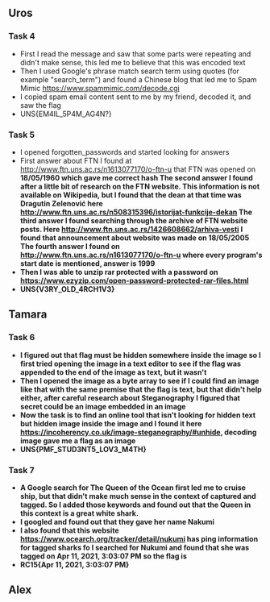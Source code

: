 ## Uros
### Task 4
- First I read the message and saw that some parts were repeating and didn't make sense, this led me to believe that this was encoded text
- Then I used Google's phrase match search term using quotes (for example "search_term") and found a Chinese blog that led me to Spam Mimic https://www.spammimic.com/decode.cgi
- I copied spam email content sent to me by my friend, decoded it, and saw the flag
- UNS{EM4IL_5P4M_AG4N?}

### Task 5
- I opened forgotten_passwords and started looking for answers
- First answer about FTN I found at http://www.ftn.uns.ac.rs/n1613077170/o-ftn-u that FTN was opened on <strong>18/05/1960</dtrong> which gave me correct hash
The second answer I found after a little bit of research on the FTN website. This information is not available on Wikipedia, but I found that the dean at that time was <strong>Dragutin</strong> Zelenović here http://www.ftn.uns.ac.rs/n508315396/istorijat-funkcije-dekan
The third answer I found searching through the archive of FTN website posts. Here http://www.ftn.uns.ac.rs/1426608662/arhiva-vesti I found that announcement about website was made on <strong>18/05/2005</strong>
The fourth answer I found on http://www.ftn.uns.ac.rs/n1613077170/o-ftn-u where every program's start date is mentioned, answer is <strong>1999</strong>
- Then I was able to unzip rar protected with a password on https://www.ezyzip.com/open-password-protected-rar-files.html
- UNS{V3RY_OLD_4RCH1V3}


## Tamara

### Task 6
- I figured out that flag must be hidden somewhere inside the image so I first tried opening the image in a text editor to see if the flag was appended to the end of the image as text, but it wasn't
- Then I opened the image as a byte array to see if I could find an image like that with the same premise that the flag is text, but that didn't help either, after careful research about Steganography I figured that secret could be an image embedded in an image
- Now the task is to find an online tool that isn't looking for hidden text but hidden image inside the image and I found it here https://incoherency.co.uk/image-steganography/#unhide, decoding image gave me a flag as an image
- UNS{PMF_STUD3NT5_LOV3_M4TH}

### Task 7
 - A Google search for The Queen of the Ocean first led me to cruise ship, but that didn't make much sense in the context of captured and tagged. So I added those keywords and found out that the Queen in this context is a great white shark.
 - I googled and found out that they gave her name Nakumi
 - I also found that this website https://www.ocearch.org/tracker/detail/nukumi has ping information for tagged sharks fo I searched for Nukumi and found that she was tagged on Apr 11, 2021, 3:03:07 PM so the flag is
 - RC15{Apr 11, 2021, 3:03:07 PM}

## Alex
